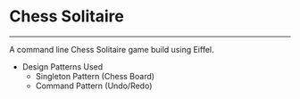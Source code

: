 # Chess Solitaire #

- - - -

A command line Chess Solitaire game build using Eiffel.

* Design Patterns Used
     * Singleton Pattern (Chess Board)
     * Command Pattern (Undo/Redo)

